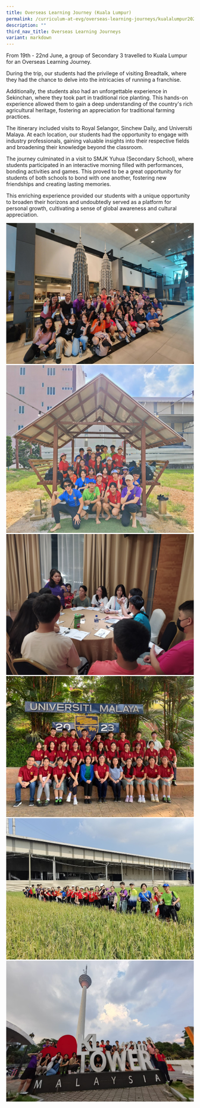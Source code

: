 ```yaml
---
title: Overseas Learning Journey (Kuala Lumpur)
permalink: /curriculum-at-evg/overseas-learning-journeys/kualalumpur2023/
description: ""
third_nav_title: Overseas Learning Journeys
variant: markdown
---
```

From 19th - 22nd June, a group of Secondary 3 travelled to Kuala Lumpur for an Overseas Learning Journey.

During the trip, our students had the privilege of visiting Breadtalk, where they had the chance to delve into the intricacies of running a franchise. 

Additionally, the students also had an unforgettable experience in Sekinchan, where they took part in traditional rice planting. This hands-on experience allowed them to gain a deep understanding of the country's rich agricultural heritage, fostering an appreciation for traditional farming practices.

The itinerary included visits to Royal Selangor, Sinchew Daily, and Universiti Malaya. At each location, our students had the opportunity to engage with industry professionals, gaining valuable insights into their respective fields and broadening their knowledge beyond the classroom.

The journey culminated in a visit to SMJK Yuhua (Secondary School), where students participated in an interactive morning filled with performances, bonding activities and games. This proved to be a great opportunity for students of both schools to bond with one another, fostering new friendships and creating lasting memories.

This enriching experience provided our students with a unique opportunity to broaden their horizons and undoubtedly served as a platform for personal growth, cultivating a sense of global awareness and cultural appreciation.

![](/images/kuala%20lumpur%201.jpg)![](/images/kuala%20lumpur%202.jpg)![](/images/kuala%20lumpur%209.jpg)![](/images/kuala%20lumpur%205.jpg)![](/images/kuala%20lumpur%204.jpg)![](/images/kuala%20lumpur%207.jpg)